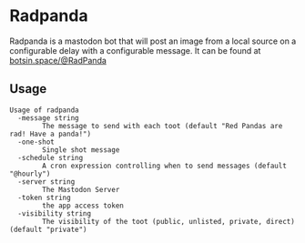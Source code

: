 # Radpanda

Radpanda is a mastodon bot that will post an image from a local source on a configurable delay with a configurable message. It can be found at <a rel="me" href="https://botsin.space/@RadPanda">botsin.space/@RadPanda</a>

## Usage

```
Usage of radpanda
  -message string
    	The message to send with each toot (default "Red Pandas are rad! Have a panda!")
  -one-shot
    	Single shot message
  -schedule string
    	A cron expression controlling when to send messages (default "@hourly")
  -server string
    	The Mastodon Server
  -token string
    	the app access token
  -visibility string
    	The visibility of the toot (public, unlisted, private, direct) (default "private")
```